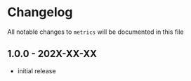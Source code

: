# Changelog

All notable changes to `metrics` will be documented in this file

## 1.0.0 - 202X-XX-XX

- initial release
